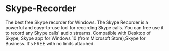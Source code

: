 # Skype-Recorder
The best free Skype recorder for Windows.  The Skype Recorder is a powerful and easy-to-use tool for recording Skype calls. You can free use it to record any Skype calls' audio streams. Compatible with Desktop of Skype, Skype app for Windows 10 (from Microsoft Store),Skype for Business. It's FREE with no limits attached.
